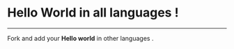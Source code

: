 <html>
    <body>
        <h1>Hello World in all languages !</h1>
        <hr>
        <p>Fork and add your <b>Hello world</b> in other languages .</p>
    </body>
</html>

